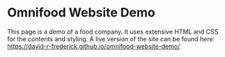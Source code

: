 # Omnifood Website Demo

This page is a demo of a food company. It uses extensive HTML and CSS for the contents and styling. 
A live version of the site can be found here: https://david-r-frederick.github.io/omnifood-website-demo/
